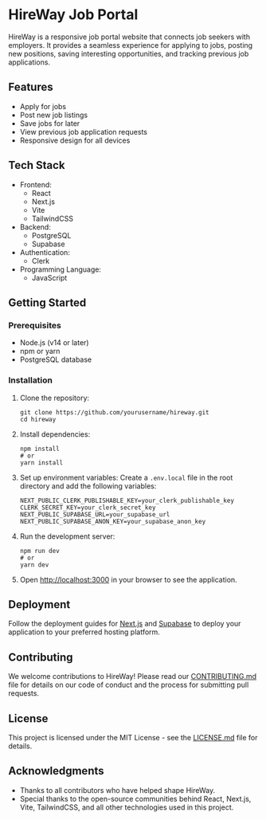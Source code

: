 # HireWay Job Portal

HireWay is a responsive job portal website that connects job seekers with employers. It provides a seamless experience for applying to jobs, posting new positions, saving interesting opportunities, and tracking previous job applications.

## Features

- Apply for jobs
- Post new job listings
- Save jobs for later
- View previous job application requests
- Responsive design for all devices

## Tech Stack

- Frontend:
  - React
  - Next.js
  - Vite
  - TailwindCSS
- Backend:
  - PostgreSQL
  - Supabase
- Authentication:
  - Clerk
- Programming Language:
  - JavaScript

## Getting Started

### Prerequisites

- Node.js (v14 or later)
- npm or yarn
- PostgreSQL database

### Installation

1. Clone the repository:
   ```
   git clone https://github.com/yourusername/hireway.git
   cd hireway
   ```

2. Install dependencies:
   ```
   npm install
   # or
   yarn install
   ```

3. Set up environment variables:
   Create a `.env.local` file in the root directory and add the following variables:
   ```
   NEXT_PUBLIC_CLERK_PUBLISHABLE_KEY=your_clerk_publishable_key
   CLERK_SECRET_KEY=your_clerk_secret_key
   NEXT_PUBLIC_SUPABASE_URL=your_supabase_url
   NEXT_PUBLIC_SUPABASE_ANON_KEY=your_supabase_anon_key
   ```

4. Run the development server:
   ```
   npm run dev
   # or
   yarn dev
   ```

5. Open [http://localhost:3000](http://localhost:3000) in your browser to see the application.

## Deployment

Follow the deployment guides for [Next.js](https://nextjs.org/docs/deployment) and [Supabase](https://supabase.com/docs/guides/hosting/hosting) to deploy your application to your preferred hosting platform.

## Contributing

We welcome contributions to HireWay! Please read our [CONTRIBUTING.md](CONTRIBUTING.md) file for details on our code of conduct and the process for submitting pull requests.

## License

This project is licensed under the MIT License - see the [LICENSE.md](LICENSE.md) file for details.

## Acknowledgments

- Thanks to all contributors who have helped shape HireWay.
- Special thanks to the open-source communities behind React, Next.js, Vite, TailwindCSS, and all other technologies used in this project.